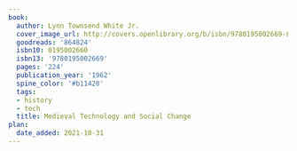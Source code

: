 ```yaml
---
book:
  author: Lynn Townsend White Jr.
  cover_image_url: http://covers.openlibrary.org/b/isbn/9780195002669-L.jpg
  goodreads: '864824'
  isbn10: 0195002660
  isbn13: '9780195002669'
  pages: '224'
  publication_year: '1962'
  spine_color: '#b11420'
  tags:
  - history
  - tech
  title: Medieval Technology and Social Change
plan:
  date_added: 2021-10-31
---
```

